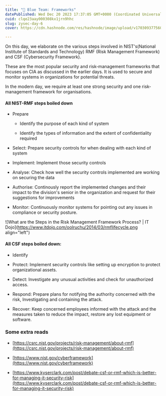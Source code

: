 ```yaml
---
title: "🔗 Blue Team: Frameworks"
datePublished: Wed Dec 20 2023 17:37:05 GMT+0000 (Coordinated Universal Time)
cuid: clqe23aay000308kx1jrn9hhc
slug: zysec-day-6
cover: https://cdn.hashnode.com/res/hashnode/image/upload/v1703093775605/ac3c1e80-6173-4b88-9420-a2eb5f5fa4a5.png

---
```


On this day, we elaborate on the various steps involved in NIST's(National Institute of Standards and Technology) RMF (Risk Management Framework) and CSF (Cybersecurity Framework).

These are the most popular security and risk-management frameworks that focuses on CIA as discussed in the earlier days. It is used to secure and monitor systems in organizations for potential threats.

In the modern day, we require at least one strong security and one risk-management framework for organisations.

#### All NIST-RMF steps boiled down

* Prepare
    
    * Identify the purpose of each kind of system
        
    * Identify the types of information and the extent of confidentiality required
        
* Select: Prepare security controls for when dealing with each kind of system
    
* Implement: Implement those security controls
    
* Analyse: Check how well the security controls implemented are working on securing the data
    
* Authorise: Continously report the implemented changes and their impact to the division's senior in the organization and request for their suggestions for improvements
    
* Monitor: Continuously monitor systems for pointing out any issues in compliance or security posture.
    

![What are the Steps in the Risk Management Framework Process? | IT Dojo](https://www.itdojo.com/oolruchu/2014/03/rmflifecycle.png align="left")

#### All CSF steps boiled down:

* Identify
    
* Protect: Implement security controls like setting up encryption to protect organizational assets.
    
* Detect: Investigate any unusual activities and check for unauthorized access.
    
* Respond: Prepare plans for notifying the authority concerned with the risk, Investigating and containing the attack.
    
* Recover: Keep concerned employees informed with the attack and the measures taken to reduce the impact, restore any lost equipment or software.
    

### Some extra reads

* [https://csrc.nist.gov/projects/risk-management/about-rmf](https://csrc.nist.gov/projects/risk-management/about-rmf)
    
* [https://www.nist.gov/cyberframework](https://www.nist.gov/cyberframework)
    
* [https://www.kyserclark.com/post/debate-csf-or-rmf-which-is-better-for-managing-it-security-risk](https://www.kyserclark.com/post/debate-csf-or-rmf-which-is-better-for-managing-it-security-risk)
